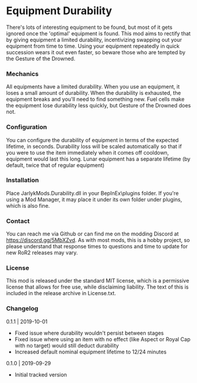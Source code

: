 [//]: # ( Equipment Durability )

# Equipment Durability
There's lots of interesting equipment to be found, but most of it gets ignored once the 'optimal' equipment is found.  This mod aims to rectify that by giving equipment a limited durability, incentivizing swapping out your equipment from time to time.  Using your equipment repeatedly in quick succession wears it out even faster, so beware those who are tempted by the Gesture of the Drowned.

### Mechanics
All equipments have a limited durability.  When you use an equipment, it loses a small amount of durability.  When the durability is exhausted, the equipment breaks and you'll need to find something new.  Fuel cells make the equipment lose durability less quickly, but Gesture of the Drowned does not.

### Configuration
You can configure the durability of equipment in terms of the expected lifetime, in seconds.  Durability loss will be scaled automatically so that if you were to use the item immediately when it comes off cooldown, equipment would last this long.  Lunar equipment has a separate lifetime (by default, twice that of regular equipment)

### Installation
Place JarlykMods.Durability.dll in your BepInEx\plugins folder.  If you're using a Mod Manager, it may place it under its own folder under plugins, which is also fine.

### Contact
You can reach me via Github or can find me on the modding Discord at https://discord.gg/5MbXZvd.  As with most mods, this is a hobby project, so please understand that response times to questions and time to update for new RoR2 releases may vary.

### License
This mod is released under the standard MIT license, which is a permissive license that allows for free use, while disclaiming liability.  The text of this is included in the release archive in License.txt.

### Changelog

0.1.1 | 2019-10-01
- Fixed issue where durability wouldn't persist between stages
- Fixed issue where using an item with no effect (like Aspect or Royal Cap with no target) would still deduct durability
- Increased default nominal equipment lifetime to 12/24 minutes

0.1.0 | 2019-09-29
- Initial tracked version